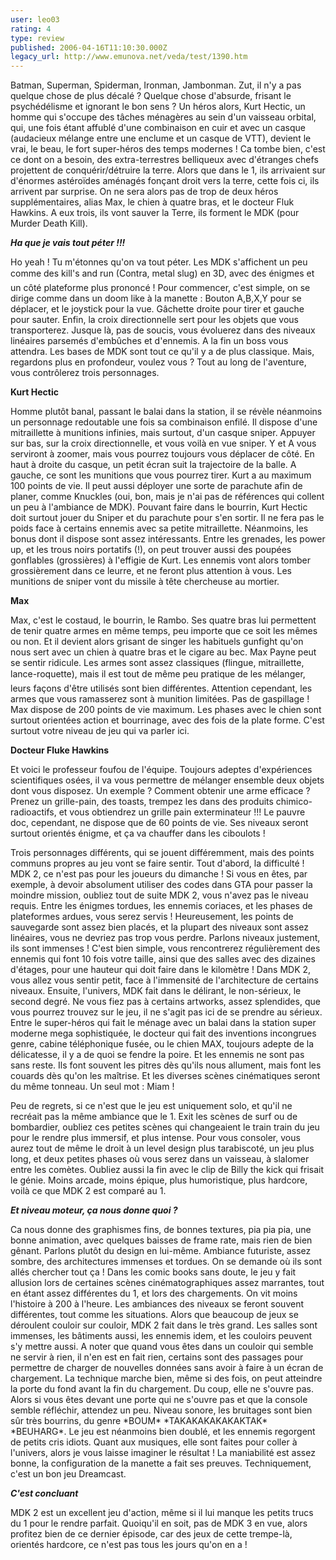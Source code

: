 ```yaml
---
user: leo03
rating: 4
type: review
published: 2006-04-16T11:10:30.000Z
legacy_url: http://www.emunova.net/veda/test/1390.htm
---
```

Batman, Superman, Spiderman, Ironman, Jambonman. Zut, il n'y a pas quelque chose de plus décalé ? Quelque chose d'absurde, frisant le psychédélisme et ignorant le bon sens ? Un héros alors, Kurt Hectic, un homme qui s'occupe des tâches ménagères au sein d'un vaisseau orbital, qui, une fois étant affublé d'une combinaison en cuir et avec un casque (audacieux mélange entre une enclume et un casque de VTT), devient le vrai, le beau, le fort super-héros des temps modernes ! Ca tombe bien, c'est ce dont on a besoin, des extra-terrestres belliqueux avec d'étranges chefs projettent de conquérir/détruire la terre. Alors que dans le 1, ils arrivaient sur d'énormes astéroïdes aménagés fonçant droit vers la terre, cette fois ci, ils arrivent par surprise. On ne sera alors pas de trop de deux héros supplémentaires, alias Max, le chien à quatre bras, et le docteur Fluk Hawkins. A eux trois, ils vont sauver la Terre, ils forment le MDK (pour Murder Death Kill).  

  

_**Ha que je vais tout péter !!!**_  

  

Ho yeah ! Tu m'étonnes qu'on va tout péter. Les MDK s'affichent un peu comme des kill's and run (Contra, metal slug) en 3D, avec des énigmes et un côté plateforme plus prononcé ! Pour commencer, c'est simple, on se dirige comme dans un doom like à la manette : Bouton A,B,X,Y pour se déplacer, et le joystick pour la vue. Gâchette droite pour tirer et gauche pour sauter. Enfin, la croix directionnelle sert pour les objets que vous transporterez. Jusque là, pas de soucis, vous évoluerez dans des niveaux linéaires parsemés d'embûches et d'ennemis. A la fin un boss vous attendra. Les bases de MDK sont tout ce qu'il y a de plus classique. Mais, regardons plus en profondeur, voulez vous ? Tout au long de l'aventure, vous contrôlerez trois personnages.  

  

**Kurt Hectic**  

  

Homme plutôt banal, passant le balai dans la station, il se révèle néanmoins un personnage redoutable une fois sa combinaison enfilé. Il dispose d'une mitraillette à munitions infinies, mais surtout, d'un casque sniper. Appuyer sur bas, sur la croix directionnelle, et vous voilà en vue sniper. Y et A vous serviront à zoomer, mais vous pourrez toujours vous déplacer de côté. En haut à droite du casque, un petit écran suit la trajectoire de la balle. A gauche, ce sont les munitions que vous pourrez tirer. Kurt a au maximum 100 points de vie. Il peut aussi déployer une sorte de parachute afin de planer, comme Knuckles (oui, bon, mais je n'ai pas de références qui collent un peu à l'ambiance de MDK). Pouvant faire dans le bourrin, Kurt Hectic doit surtout jouer du Sniper et du parachute pour s'en sortir. Il ne fera pas le poids face à certains ennemis avec sa petite mitraillette. Néanmoins, les bonus dont il dispose sont assez intéressants. Entre les grenades, les power up, et les trous noirs portatifs (!), on peut trouver aussi des poupées gonflables (grossières) à l'effigie de Kurt. Les ennemis vont alors tomber grossièrement dans ce leurre, et ne feront plus attention à vous. Les munitions de sniper vont du missile à tête chercheuse au mortier.  

  

**Max**  

  

Max, c'est le costaud, le bourrin, le Rambo. Ses quatre bras lui permettent de tenir quatre armes en même temps, peu importe que ce soit les mêmes ou non. Et il devient alors grisant de singer les habituels gunfight qu'on nous sert avec un chien à quatre bras et le cigare au bec. Max Payne peut se sentir ridicule. Les armes sont assez classiques (flingue, mitraillette, lance-roquette), mais il est tout de même peu pratique de les mélanger, leurs façons d'être utilisés sont bien différentes. Attention cependant, les armes que vous ramasserez sont à munition limitées. Pas de gaspillage ! Max dispose de 200 points de vie maximum. Les phases avec le chien sont surtout orientées action et bourrinage, avec des fois de la plate forme. C'est surtout votre niveau de jeu qui va parler ici.  

  

**Docteur Fluke Hawkins**  

  

Et voici le professeur foufou de l'équipe. Toujours adeptes d'expériences scientifiques osées, il va vous permettre de mélanger ensemble deux objets dont vous disposez. Un exemple ? Comment obtenir une arme efficace ? Prenez un grille-pain, des toasts, trempez les dans des produits chimico-radioactifs, et vous obtiendrez un grille pain exterminateur !!! Le pauvre doc, cependant, ne dispose que de 60 points de vie. Ses niveaux seront surtout orientés énigme, et ça va chauffer dans les ciboulots !  

  

Trois personnages différents, qui se jouent différemment, mais des points communs propres au jeu vont se faire sentir. Tout d'abord, la difficulté ! MDK 2, ce n'est pas pour les joueurs du dimanche ! Si vous en êtes, par exemple, à devoir absolument utiliser des codes dans GTA pour passer la moindre mission, oubliez tout de suite MDK 2, vous n'avez pas le niveau requis. Entre les énigmes tordues, les ennemis coriaces, et les phases de plateformes ardues, vous serez servis ! Heureusement, les points de sauvegarde sont assez bien placés, et la plupart des niveaux sont assez linéaires, vous ne devriez pas trop vous perdre. Parlons niveaux justement, ils sont immenses ! C'est bien simple, vous rencontrerez régulièrement des ennemis qui font 10 fois votre taille, ainsi que des salles avec des dizaines d'étages, pour une hauteur qui doit faire dans le kilomètre ! Dans MDK 2, vous allez vous sentir petit, face à l'immensité de l'architecture de certains niveaux. Ensuite, l'univers, MDK fait dans le délirant, le non-sérieux, le second degré. Ne vous fiez pas à certains artworks, assez splendides, que vous pourrez trouvez sur le jeu, il ne s'agit pas ici de se prendre au sérieux. Entre le super-héros qui fait le ménage avec un balai dans la station super moderne mega sophistiquée, le docteur qui fait des inventions incongrues genre, cabine téléphonique fusée, ou le chien MAX, toujours adepte de la délicatesse, il y a de quoi se fendre la poire. Et les ennemis ne sont pas sans reste. Ils font souvent les pitres dès qu'ils nous allument, mais font les couards dès qu'on les maîtrise. Et les diverses scènes cinématiques seront du même tonneau. Un seul mot : Miam !   

  

Peu de regrets, si ce n'est que le jeu est uniquement solo, et qu'il ne recréait pas la même ambiance que le 1\. Exit les scènes de surf ou de bombardier, oubliez ces petites scènes qui changeaient le train train du jeu pour le rendre plus immersif, et plus intense. Pour vous consoler, vous aurez tout de même le droit à un level design plus tarabiscoté, un jeu plus long, et deux petites phases où vous serez dans un vaisseau, à slalomer entre les comètes. Oubliez aussi la fin avec le clip de Billy the kick qui frisait le génie. Moins arcade, moins épique, plus humoristique, plus hardcore, voilà ce que MDK 2 est comparé au 1\.  

  

_**Et niveau moteur, ça nous donne quoi ?**_  

  

Ca nous donne des graphismes fins, de bonnes textures, pia pia pia, une bonne animation, avec quelques baisses de frame rate, mais rien de bien gênant. Parlons plutôt du design en lui-même. Ambiance futuriste, assez sombre, des architectures immenses et tordues. On se demande où ils sont allés chercher tout ça ! Dans les comic books sans doute, le jeu y fait allusion lors de certaines scènes cinématographiques assez marrantes, tout en étant assez différentes du 1, et lors des chargements. On vit moins l'histoire à 200 à l'heure. Les ambiances des niveaux se feront souvent différentes, tout comme les situations. Alors que beaucoup de jeux se déroulent couloir sur couloir, MDK 2 fait dans le très grand. Les salles sont immenses, les bâtiments aussi, les ennemis idem, et les couloirs peuvent s'y mettre aussi. A noter que quand vous êtes dans un couloir qui semble ne servir à rien, il n'en est en fait rien, certains sont des passages pour permettre de charger de nouvelles données sans avoir à faire à un écran de chargement. La technique marche bien, même si des fois, on peut atteindre la porte du fond avant la fin du chargement. Du coup, elle ne s'ouvre pas. Alors si vous êtes devant une porte qui ne s'ouvre pas et que la console semble réfléchir, attendez un peu. Niveau sonore, les bruitages sont bien sûr très bourrins, du genre \*BOUM\* \*TAKAKAKAKAKAKTAK\* \*BEUHARG\*. Le jeu est néanmoins bien doublé, et les ennemis regorgent de petits cris idiots. Quant aux musiques, elle sont faites pour coller à l'univers, alors je vous laisse imaginer le résultat ! La maniabilité est assez bonne, la configuration de la manette a fait ses preuves. Techniquement, c'est un bon jeu Dreamcast.  

  

_**C'est concluant**_  

  

MDK 2 est un excellent jeu d'action, même si il lui manque les petits trucs du 1 pour le rendre parfait. Quoiqu'il en soit, pas de MDK 3 en vue, alors profitez bien de ce dernier épisode, car des jeux de cette trempe-là, orientés hardcore, ce n'est pas tous les jours qu'on en a !
